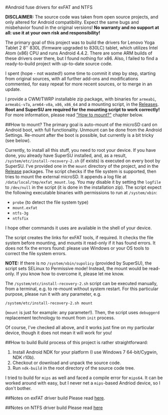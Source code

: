 #Android fuse drivers for exFAT and NTFS

**DISCLAIMER:** The source code was taken from open source projects, and only altered for Android compatibility. Expect the same bugs and misbehavior found in the original versions! **No warranty and no support at all: use it at your own risk and responsibility!**

The primary goal of this project was to build the drivers for Lenovo Yoga Tablet 2 8'' 830L (firmware upgraded to 830LC) tablet, which utilizes Intel Atom (x86) CPU and runs Android 4.4.2. There are some ARM builds of these drivers over there, but I found nothing for x86. Also, I failed to find a ready-to-build project with up-to-date source code.

I spent (hope - not wasted!) some time to commit it step by step, starting from original sources, with all further add-ons and modifications commented, for easy repeat for more recent sources, or to merge in an update.

I provide a CWM/TWRP installable zip package, with binaries for `armeabi`, `armeabi-v7a`, `arm64-v8a`, `x86`, `x86_64` and a mounting script, in the [Releases](https://github.com/Lurker00/Android-fs/releases). **Root and SuperSU are required for the mounting script to work correctly!** For more information, please read ["How to mount?"](#how-to-mount) chapter below.

##How to mount?
The primary goal is auto-mount of the microSD card on Android boot, with full functionality. Unmount can be done from the Android Settings. Re-mount after the boot is possible, but currently is a bit tricky (see below).

Currently, to install all this stuff, you need to root your device. If you have done, you already have SuperSU installed, and, as a result, `/system/etc/install-recovery-2.sh` (if exists) is executed on every boot by SuperSU. I've provided one in the `mount` directory of the project, and in the [Release](https://github.com/Lurker00/Android-fs/releases) packages. The script checks if the file system is supported, then tries to mount the external microSD. It appends a log file at `/data/local/tmp/exfat_mount.log`. You may disable it by setting the `logfile` to `/dev/null` in the script (it is done in the installation zip). The script expect the following executable binaries with permissions to run at `/system/xbin`:
* `probe` (to detect the file system type)
* `mount.exfat`
* `ntfs-3g`
* `ntfsfix`

I hope other commands it uses are available in the shell of your device.

The script creates the links for exFAT tools, if required. It checks the file system before mounting, and mounts it read-only if it has found errors. It does not fix the errors found: please use Windows or your OS tools to correct the file system errors.

**NOTE:** If there is no `/system/xbin/supolicy` (provided by SuperSU), the script sets SELinux to Permissive mode! Instead, the mount would be read-only. If you know how to overcome it, please let me know.

The `/system/etc/install-recovery-2.sh` script can be executed manually, from a terminal, e.g. to re-mount without system restart. For this particular purpose, please run it with any parameter, e.g.

    /system/etc/install-recovery-2.sh mount

(`mount` is just for example: any parameter!). Then, the script uses `debuggerd` replacement technology to mount from `init` process.

Of course, I've checked all above, and it works just fine on my particular device, though it does not mean it will work for you!

##How to build
Build process of this project is rather straightforward:

1. Install Android NDK for your platform (I use Windows 7 64-bit/Cygwin, NDK r10b).
2. Checkout or download and unpack the source code.
3. Run `ndk-build` in the root directory of the source code tree.

I tried to build for `mips` as well and faced a compile error for `mips64`. It can be worked around with easy, but I never net a `mips`-based Andriod device, so I don't bother.

##Notes on exFAT driver build
Please read [here](https://github.com/Lurker00/Android-fs/blob/master/jni/external/exfat/README.md).

##Notes on NTFS driver build
Please read [here](https://github.com/Lurker00/Android-fs/blob/master/jni/ntfs-3g/README.md)
